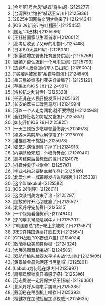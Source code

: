 
1. [今年第1号台风“蝴蝶”将生成]-[2125277]
1. [台湾网红“馆长”喊话王义川]-[2125836]
1. [2025中国网络文明大会来了]-[2124424]
1. [iOS 26新设计被吐槽丑]-[2125455]
1. [国足1:0巴林]-[2125086]
1. [王钰栋国家队生涯首球]-[2126012]
1. [高考后收到了父母的礼物]-[2125488]
1. [日本6:0大胜印尼]-[2126031]
1. [多渠道增加普惠托育服务供给]-[2125268]
1. [唐嫣方否认迟到一个月未进组]-[2125793]
1. [连救5人后昏迷的军人已出院]-[2125603]
1. [“买榴莲被家暴”系自导自演]-[2124849]
1. [岳云鹏被维多利亚夫妇做局了]-[2125129]
1. [苹果发布iOS 26]-[2124997]
1. [洛杉矶之乱背后]-[2125328]
1. [任正非在人民日报发声]-[2125162]
1. [长安的荔枝口碑黑马剧]-[2124994]
1. [可以一个人走南闯北 就不要将就]-[2124948]
1. [全红婵签名如何呢又能怎]-[2125857]
1. [如何评价iOS 26]-[2125825]
1. [一天三顿饭少吃哪顿最伤身]-[2124978]
1. [被各大美院毕业展惊艳了]-[2125010]
1. [猫猫踢冻干挑战]-[2125078]
1. [张艺兴演话剧裤子掉了]-[2124913]
1. [内娱请给邓超一个唱跳舞台]-[2126046]
1. [高考结束后最想做的事]-[2124975]
1. [抖音仲夏毕业歌会]-[2125707]
1. [毕业礼物总要整点新花样]-[2125186]
1. [北爱尔兰一城镇爆发抗议和骚乱]-[2125339]
1. [这个叫lakuku]-[2125582]
1. [iOS 26测评]-[2126011]
1. [这次谈判美方来了谁]-[2125297]
1. [绽放的许开心彻底癫了]-[2125527]
1. [北风呼呼宠势舞]-[2125315]
1. [一个视频看懂货币]-[2124940]
1. [您的朋友可能是蜗牛人]-[2125307]
1. [“韩国霸总”终于吃上东坡肉了]-[2125871]
1. [RED在韩国连续打歌五天]-[2125641]
1. [GEN战胜PRX晋级八强]-[2124934]
1. [敢晒零级美颜算你狠]-[2124324]
1. [大展鸿图舞蹈挑战]-[2124506]
1. [双航母编队赴西太平洋实战化训练]-[2125805]
1. [黄景瑜金晨你俩还当明星吗]-[2125861]
1. [Labubu为何现在爆火]-[2125997]
1. [扇扇风解锁夏日凉感穿搭]-[2125306]
1. [范志毅说一定要保护好王钰栋]-[2126060]
1. [北风呼呼从哪来手势舞]-[2125385]
1. [戴羽彤在甩脂机上唱歌]-[2125393]
1. [檀健次在加绒摇里加点权威]-[2124635]